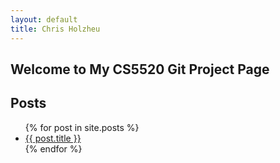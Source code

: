 ```yaml
---
layout: default
title: Chris Holzheu
---
```

## Welcome to My CS5520 Git Project Page


## Posts

<ul class="posts">
	  {% for post in site.posts %}
	    <li><a href="/CS5520{{ post.url }}" title="{{ post.title }}">{{ post.title }}</a></li>
	  {% endfor %}
	</ul>

